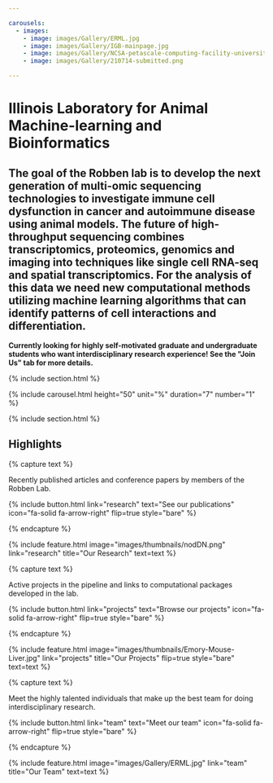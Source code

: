 ```yaml
---

carousels:
  - images: 
    - image: images/Gallery/ERML.jpg
    - image: images/Gallery/IGB-mainpage.jpg
    - image: images/Gallery/NCSA-petascale-computing-facility-university-of-illinois-new1-copy--2000.jpg
    - image: images/Gallery/210714-submitted.png

---
```


# Illinois Laboratory for Animal Machine-learning and Bioinformatics

The goal of the Robben lab is to develop the next generation of multi-omic sequencing technologies to investigate immune cell dysfunction in cancer and autoimmune disease using animal models. The future of high-throughput sequencing combines transcriptomics, proteomics, genomics and imaging into techniques like single cell RNA-seq and spatial transcriptomics. For the analysis of this data we need new computational methods utilizing machine learning algorithms that can identify patterns of cell interactions and differentiation.  
---  
**Currently looking for highly self-motivated graduate and undergraduate students who want interdisciplinary research experience! See the "Join Us" tab for more details.**

{% include section.html %}


{% include carousel.html height="50" unit="%" duration="7" number="1" %}

{% include section.html %}

## Highlights

{% capture text %}

Recently published articles and conference papers by members of the Robben Lab.

{%
  include button.html
  link="research"
  text="See our publications"
  icon="fa-solid fa-arrow-right"
  flip=true
  style="bare"
%}

{% endcapture %}

{%
  include feature.html
  image="images/thumbnails/nodDN.png"
  link="research"
  title="Our Research"
  text=text
%}

{% capture text %}

Active projects in the pipeline and links to computational packages developed in the lab.

{%
  include button.html
  link="projects"
  text="Browse our projects"
  icon="fa-solid fa-arrow-right"
  flip=true
  style="bare"
%}

{% endcapture %}

{%
  include feature.html
  image="images/thumbnails/Emory-Mouse-Liver.jpg"
  link="projects"
  title="Our Projects"
  flip=true
  style="bare"
  text=text
%}

{% capture text %}

Meet the highly talented individuals that make up the best team for doing interdisciplinary research.

{%
  include button.html
  link="team"
  text="Meet our team"
  icon="fa-solid fa-arrow-right"
  flip=true
  style="bare"
%}

{% endcapture %}

{%
  include feature.html
  image="images/Gallery/ERML.jpg"
  link="team"
  title="Our Team"
  text=text
%}
